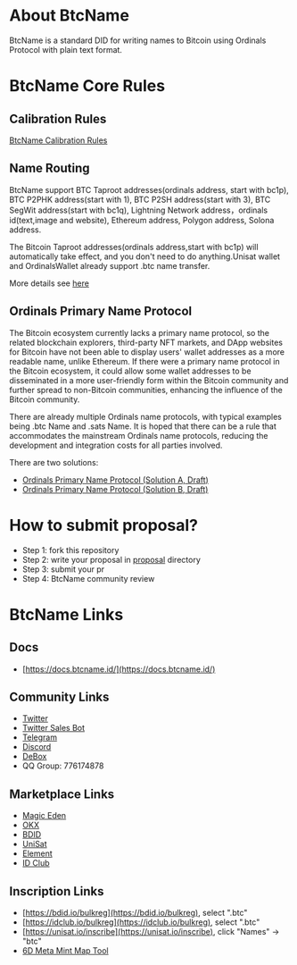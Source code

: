 # About BtcName
BtcName is a standard DID for writing names to Bitcoin using Ordinals Protocol with plain text format. 

# BtcName Core Rules
## Calibration Rules
[BtcName Calibration Rules](https://docs.btcname.id/docs/overview/chapter-4-thinking-about-.btc-domain-name/calibration-rules)

## Name Routing
BtcName support BTC Taproot addresses(ordinals address, start with bc1p), BTC P2PHK address(start with 1), BTC P2SH address(start with 3), BTC SegWit address(start with bc1q), Lightning Network address，ordinals id(text,image and website), Ethereum address, Polygon address, Solona address.

The Bitcoin Taproot addresses(ordinals address,start with bc1p) will automatically take effect, and you don't need to do anything.Unisat wallet and OrdinalsWallet already support .btc name transfer.

More details see [here](https://docs.btcname.id/docs/overview/chapter-4-thinking-about-.btc-domain-name/name-routing)

## Ordinals Primary Name Protocol
The Bitcoin ecosystem currently lacks a primary name protocol, so the related blockchain explorers, third-party NFT markets, and DApp websites for Bitcoin have not been able to display users' wallet addresses as a more readable name, unlike Ethereum. If there were a primary name protocol in the Bitcoin ecosystem, it could allow some wallet addresses to be disseminated in a more user-friendly form within the Bitcoin community and further spread to non-Bitcoin communities, enhancing the influence of the Bitcoin community.

There are already multiple Ordinals name protocols, with typical examples being .btc Name and .sats Name. It is hoped that there can be a rule that accommodates the mainstream Ordinals name protocols, reducing the development and integration costs for all parties involved.

There are two solutions:
- [Ordinals Primary Name Protocol (Solution A, Draft)](https://docs.btcname.id/docs/ordinals-primary-name-protocol/ordinals-primary-name-protocol-solution-a-draft)
- [Ordinals Primary Name Protocol (Solution B, Draft)](https://docs.btcname.id/docs/ordinals-primary-name-protocol/ordinals-primary-name-protocol-solution-b-draft)

# How to submit proposal? 
- Step 1: fork this repository
- Step 2: write your proposal in [proposal](./proposal/) directory
- Step 3: submit your pr
- Step 4: BtcName community review  

# BtcName Links
## Docs
- [https://docs.btcname.id/](https://docs.btcname.id/)

## Community Links
- [Twitter](https://twitter.com/btcname_DID)
- [Twitter Sales Bot](https://twitter.com/btcnameSalesBot)
- [Telegram](https://t.me/buer01)
- [Discord](https://discord.gg/eNERqJU85x)
- [DeBox](https://m.debox.space/group?id=hbuehul9&code=xfinqz0a)
- QQ Group: 776174878

## Marketplace Links
- [Magic Eden](https://magiceden.io/ordinals/marketplace/btc-name )
- [OKX](https://okx.com/web3/marketplace/nft/collection/btc/btcname)
- [BDID](https://bdid.io/marketplace/inscription?namespace=.btc)
- [UniSat](https://unisat.io/market/names?dt=btc)
- [Element](https://element.market/collections/btc-names)
- [ID Club](https://idclub.io/market/domain/domain_btc)

## Inscription Links
- [https://bdid.io/bulkreg](https://bdid.io/bulkreg), select ".btc" 
- [https://idclub.io/bulkreg](https://idclub.io/bulkreg), select ".btc"
- [https://unisat.io/inscribe](https://unisat.io/inscribe), click "Names" -> "btc"
- [6D Meta Mint Map Tool](https://bdid.io/bulkreg?tab=6DMeta)
